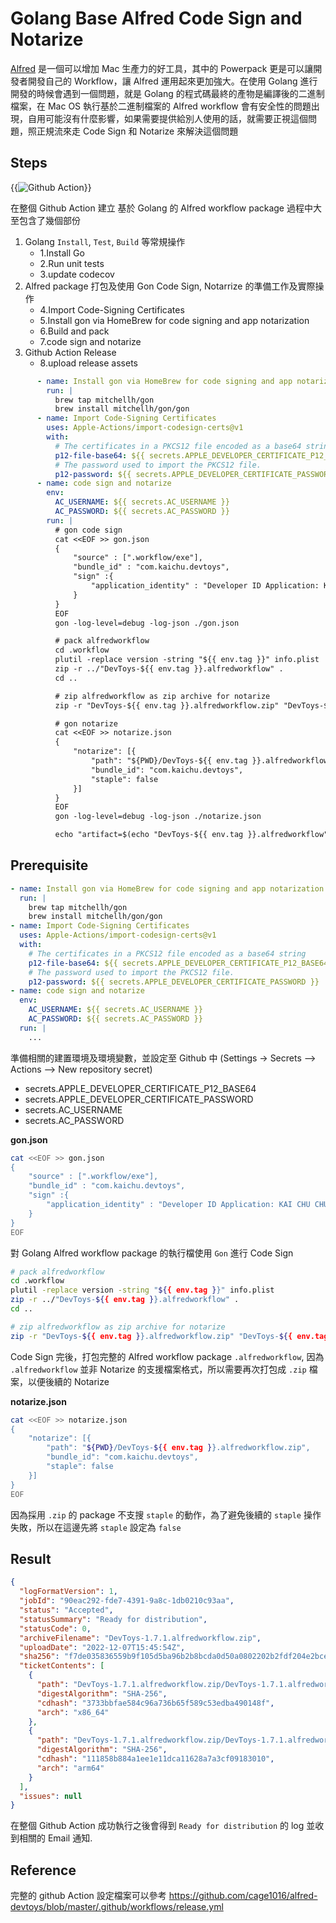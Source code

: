 # Golang Base Alfred Code Sign and Notarize


<!--more-->

[Alfred](https://www.alfredapp.com/) 是一個可以增加 Mac 生產力的好工具，其中的 Powerpack 更是可以讓開發者開發自己的 Workflow，讓 Alfred 運用起來更加強大。在使用 Golang 進行開發的時候會遇到一個問題，就是 Golang 的程式碼最終的產物是編譯後的二進制檔案，在 Mac OS 執行基於二進制檔案的 Alfred workflow 會有安全性的問題出現，自用可能沒有什麼影響，如果需要提供給別人使用的話，就需要正視這個問題，照正規流來走 Code Sign 和 Notarize 來解決這個問題

## Steps

{{<image src="img/github-action.jpg" alt="Github Action">}}

在整個 Github Action 建立 基於 Golang 的 Alfred workflow package 過程中大至包含了幾個部份

1. Golang `Install`, `Test`, `Build` 等常規操作
   - 1.Install Go
   - 2.Run unit tests
   - 3.update codecov
2. Alfred package 打包及使用 Gon Code Sign, Notarrize 的準備工作及實際操作
   - 4.Import Code-Signing Certificates
   - 5.Install gon via HomeBrew for code signing and app notarization
   - 6.Build and pack
   - 7.code sign and notarize
3. Github Action Release
   - 8.upload release assets

```yaml
      - name: Install gon via HomeBrew for code signing and app notarization
        run: |
          brew tap mitchellh/gon
          brew install mitchellh/gon/gon
      - name: Import Code-Signing Certificates
        uses: Apple-Actions/import-codesign-certs@v1
        with:
          # The certificates in a PKCS12 file encoded as a base64 string
          p12-file-base64: ${{ secrets.APPLE_DEVELOPER_CERTIFICATE_P12_BASE64 }}
          # The password used to import the PKCS12 file.
          p12-password: ${{ secrets.APPLE_DEVELOPER_CERTIFICATE_PASSWORD }}
      - name: code sign and notarize
        env:
          AC_USERNAME: ${{ secrets.AC_USERNAME }}
          AC_PASSWORD: ${{ secrets.AC_PASSWORD }}
        run: |
          # gon code sign
          cat <<EOF >> gon.json
          {
              "source" : [".workflow/exe"],
              "bundle_id" : "com.kaichu.devtoys",
              "sign" :{
                  "application_identity" : "Developer ID Application: KAI CHU CHUNG"
              }
          }
          EOF
          gon -log-level=debug -log-json ./gon.json

          # pack alfredworkflow
          cd .workflow
          plutil -replace version -string "${{ env.tag }}" info.plist
          zip -r ../"DevToys-${{ env.tag }}.alfredworkflow" .
          cd ..

          # zip alfredworkflow as zip archive for notarize
          zip -r "DevToys-${{ env.tag }}.alfredworkflow.zip" "DevToys-${{ env.tag }}.alfredworkflow"

          # gon notarize
          cat <<EOF >> notarize.json
          {
              "notarize": [{
                  "path": "${PWD}/DevToys-${{ env.tag }}.alfredworkflow.zip",
                  "bundle_id": "com.kaichu.devtoys",
                  "staple": false
              }]
          }
          EOF
          gon -log-level=debug -log-json ./notarize.json

          echo "artifact=$(echo "DevToys-${{ env.tag }}.alfredworkflow")" >> $GITHUB_ENV
```

## Prerequisite

```yaml
- name: Install gon via HomeBrew for code signing and app notarization
  run: |
    brew tap mitchellh/gon
    brew install mitchellh/gon/gon
- name: Import Code-Signing Certificates
  uses: Apple-Actions/import-codesign-certs@v1
  with:
    # The certificates in a PKCS12 file encoded as a base64 string
    p12-file-base64: ${{ secrets.APPLE_DEVELOPER_CERTIFICATE_P12_BASE64 }}
    # The password used to import the PKCS12 file.
    p12-password: ${{ secrets.APPLE_DEVELOPER_CERTIFICATE_PASSWORD }}
- name: code sign and notarize
  env:
    AC_USERNAME: ${{ secrets.AC_USERNAME }}
    AC_PASSWORD: ${{ secrets.AC_PASSWORD }}
  run: |
    ...
```

準備相關的建置環境及環境變數，並設定至 Github 中 (Settings -> Secrets --> Actions --> New repository secret)

- secrets.APPLE_DEVELOPER_CERTIFICATE_P12_BASE64
- secrets.APPLE_DEVELOPER_CERTIFICATE_PASSWORD
- secrets.AC_USERNAME
- secrets.AC_PASSWORD

__gon.json__

```bash
cat <<EOF >> gon.json
{
    "source" : [".workflow/exe"],
    "bundle_id" : "com.kaichu.devtoys",
    "sign" :{
        "application_identity" : "Developer ID Application: KAI CHU CHUNG"
    }
}
EOF
```

對 Golang Alfred workflow package 的執行檔使用 `Gon` 進行 Code Sign


```bash
# pack alfredworkflow
cd .workflow
plutil -replace version -string "${{ env.tag }}" info.plist
zip -r ../"DevToys-${{ env.tag }}.alfredworkflow" .
cd ..

# zip alfredworkflow as zip archive for notarize
zip -r "DevToys-${{ env.tag }}.alfredworkflow.zip" "DevToys-${{ env.tag }}.alfredworkflow"

```
Code Sign 完後，打包完整的 Alfred workflow package `.alfredworkflow`, 因為 `.alfredworkflow` 並非 Notarize 的支援檔案格式，所以需要再次打包成 `.zip` 檔案，以便後續的 Notarize

__notarize.json__

```bash
cat <<EOF >> notarize.json
{
    "notarize": [{
        "path": "${PWD}/DevToys-${{ env.tag }}.alfredworkflow.zip",
        "bundle_id": "com.kaichu.devtoys",
        "staple": false
    }]
}
EOF
```

因為採用 `.zip` 的 package 不支搜 `staple` 的動作，為了避免後續的 `staple` 操作失敗，所以在這邊先將 `staple` 設定為 `false`

## Result

```json
{
  "logFormatVersion": 1,
  "jobId": "90eac292-fde7-4391-9a8c-1db0210c93aa",
  "status": "Accepted",
  "statusSummary": "Ready for distribution",
  "statusCode": 0,
  "archiveFilename": "DevToys-1.7.1.alfredworkflow.zip",
  "uploadDate": "2022-12-07T15:45:54Z",
  "sha256": "f7de035836559b9f105d5ba96b2b8bcda0d50a0802202b2fdf204e2bcee0d387",
  "ticketContents": [
    {
      "path": "DevToys-1.7.1.alfredworkflow.zip/DevToys-1.7.1.alfredworkflow/exe",
      "digestAlgorithm": "SHA-256",
      "cdhash": "3733bbfae584c96a736b65f589c53edba490148f",
      "arch": "x86_64"
    },
    {
      "path": "DevToys-1.7.1.alfredworkflow.zip/DevToys-1.7.1.alfredworkflow/exe",
      "digestAlgorithm": "SHA-256",
      "cdhash": "111858b884a1ee1e11dca11628a7a3cf09183010",
      "arch": "arm64"
    }
  ],
  "issues": null
}
```

在整個 Github Action 成功執行之後會得到 `Ready for distribution` 的 log 並收到相關的 Email 通知.

## Reference

完整的 github Action 設定檔案可以參考 https://github.com/cage1016/alfred-devtoys/blob/master/.github/workflows/release.yml
